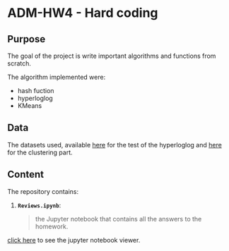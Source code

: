 # ADM-HW4 - Hard coding

## Purpose

The goal of the project is write important algorithms and functions from scratch.

The algorithm implemented were:
- hash fuction
- hyperloglog
- KMeans

## Data
The datasets used, available [here](https://drive.google.com/file/d/19SD2db0dH2A0QLJOmBHnkbqOX6SbERcY/view?usp=sharing) for the test of the hyperloglog
and [here](https://www.kaggle.com/snap/amazon-fine-food-reviews) for the clustering part.

## Content
The repository contains:
1. **`Reviews.ipynb`**:
	> the Jupyter notebook  that contains all the answers to the homework.
	
	
[click here]() to see the jupyter notebook viewer.
